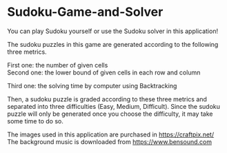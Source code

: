 # Sudoku-Game-and-Solver
You can play Sudoku yourself or use the Sudoku solver in this application!

The sudoku puzzles in this game are generated according to the following three metrics.

First one: the number of given cells\
Second one: the lower bound of given cells in each row and column

Third one: the solving time by computer using Backtracking

Then, a sudoku puzzle is graded according to these three metrics and separated into three difficulties (Easy, Medium, Difficult).
Since the sudoku puzzle will only be generated once you choose the difficulty, it may take some time to do so.

The images used in this application are purchased in https://craftpix.net/
The background music is downloaded from https://www.bensound.com
